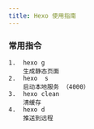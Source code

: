 ```yaml
---
title: Hexo 使用指南
---
```

### 常用指令
	1.	hexo g
		生成静态页面
	2.	hexo  s
		启动本地服务 （4000）
	3.	hexo clean
		清缓存
	4.	hexo d
		推送到远程
